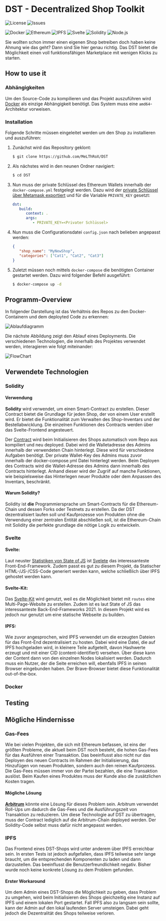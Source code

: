 # DST - Decentralized Shop Toolkit
![License](https://img.shields.io/github/license/MeLThRoX/DST)
![Issues](https://img.shields.io/github/issues/MeLThRoX/DST)

![Docker](https://img.shields.io/badge/Docker-2496ED?style=for-the-badge&logo=docker&logoColor=white)
![Ethereum](https://img.shields.io/badge/Ethereum-D1BEF7?style=for-the-badge&logo=ethereum&logoColor=black)
![IPFS](https://img.shields.io/badge/IPFS-65C3CA?style=for-the-badge&logo=IPFS&logoColor=306D70)
![Svelte](https://img.shields.io/badge/Svelte-4A4A55?style=for-the-badge&logo=svelte&logoColor=FF3E00)
![Solidity](https://img.shields.io/badge/Solidity-002FA7?style=for-the-badge&logo=solidity&logoColor=white)
![Node.js](https://img.shields.io/badge/Node.js-43853D?style=for-the-badge&logo=node.js&logoColor=white)

Sie wollten schon immer einen eigenen Shop betreiben doch haben keine Ahnung wie das geht? Dann sind Sie hier genau richtig. Das DST bietet die Möglichkeit einen voll funktionsfähigen Marketplace mit wenigen Klicks zu starten.

## How to use it
### Abhängigkeiten

Um den Source-Code zu kompilieren und das Projekt auszuführen wird [Docker](https://www.docker.com/get-started/) als einzige Abhängigkeit benötigt. Das System muss eine `amd64`-Architektur vorweisen.

### Installation

Folgende Schritte müssen eingeleitet werden um den Shop zu installieren und auszuführen:

1. Zunächst wird das Repository geklont:
   ```bash
   $ git clone https://github.com/MeLThRoX/DST
   ```

2. Als nächstes wird in den neunen Ordner navigiert:
   ```bash
   $ cd DST
   ```

3. Nun muss der private Schlüssel des Ethereum Wallets innerhalb der `docker-compose.yml` festgelegt werden. Dazu wird der [private Schlüssel über Metamask exportiert](https://metamask.zendesk.com/hc/en-us/articles/360015289632-How-to-Export-an-Account-Private-Key) und für die Variable `PRIVATE_KEY` gesetzt:
   ```yml
   dst:
      build:
         context: .
         args:
            - PRIVATE_KEY=<Privater Schlüssel>
   ```
4. Nun muss die Configurationsdatei `config.json` nach belieben angepasst werden:
   ```json
   {
      "shop_name": "MyNewShop",
      "categories": ["Cat1", "Cat2", "Cat3"]
   }
   ```
5. Zuletzt müssen noch mittels `docker-compose` die benötigten Container gestartet werden. Dazu wird folgender Befehl ausgeführt:
   ```bash
   $ docker-compose up -d
   ```


## Programm-Overview
In folgender Darstellung ist das Verhältnis des Repos zu den Docker-Containern und dem deployted Code zu erkennen:

![Ablaufdiagramm](./docs/structure.PNG)

Die nächste Abbildung zeigt den Ablauf eines Deployments. Die verschiedenen Technologien, die innerhalb des Projektes verwendet werden, interagieren wie folgt miteinander:

![FlowChart](./docs/flow.png)

## Verwendete Technologien

### Solidity

#### Verwendung

**Solidity** wird verwendet, um einen Smart-Contract zu erstellen. Dieser Contract bietet die Grundlage für jeden Shop, der von einem User erstellt wird. Er bietet die Funktionalität zum Verwalten des Shop-Inventars und der Bestellabwicklung. Die einzelnen Funktionen des Contracts werden über das Svelte-Frontend angesteuert.

Der [Contract](backend/solidity) wird beim Initialisieren des Shops automatisch vom Repo aus kompiliert und neu deployed. Dabei wird die Walletadresse des Admins innerhalb der verwendeten Chain hinterlegt. Diese wird für verschiedene Aufgaben benötigt. Der private Wallet-Key des Admins muss zuvor innerhalb der docker-compose.yml Datei hinterlegt werden. Beim Deployen des Contracts wird die Wallet-Adresse des Admins dann innerhalb des Contracts hinterlegt. Anhand dieser wird der Zugriif auf manche Funktionen, wie beispielsweise das Hinterlegen neuer Produkte oder dem Anpassen des Inventars, beschränkt. 

#### Warum Solidity?

Solidity ist **die** Programmiersprache um Smart-Contracts für die Ethereum-Chain und dessen Forks oder Testnets zu erstellen. Da der DST dezentralisiert laufen soll und Kaufprozesse von Produkten ohne die Verwendung einer zentralen Entität abschließen soll, ist die Ethereum-Chain mit Solidity die perfekte grundlage die nötige Logik zu entwickeln.

### Svelte

#### **Svelte**:
Laut neuster [Statistiken von State of JS](https://2021.stateofjs.com/de-DE/libraries/front-end-frameworks) ist [Svelete](https://svelte.dev/) das interessanteste Front-End-Framework. Zudem passt es gut zu diesem Projekt, da Statischer HTML-/JS-/CSS-Code generiert werden kann, welche schließlich über IPFS gehostet werden kann.

#### **Svelte-Kit**:
Das [Svelte-Kit](https://kit.svelte.dev/) wird genutzt, weil es die Möglichkeit bietet mit `routes` eine Multi-Page-Website zu erstellen. Zudem ist es laut State of JS das interessanteste Back-End-Frameworks 2021. In diesem Projekt wird es jedoch nur genutzt um eine statische Webseite zu builden.

#### **IPFS**:
Wie zuvor angesprochen, wird IPFS verwendet um die erzeugten Dateien für das Front-End dezentralisiert zu hosten. Dabei wird eine Datei, die auf IPFS hochgeladen wird, in kleinere Teile aufgeteilt, davon Hashwerte erzeugt und mit einer CID (content-identifiert) versehen. Über diese kann der Content dann von den einzelnen Nodes lokalisiert werden. Dadurch muss ein Nutzer, der die Seite erreichen will, ebenfalls IPFS in seinen Browser eingebunden haben. Der Brave-Browser bietet diese Funktionalität out-of-the-box.

### Docker

## Testing

## Mögliche Hindernisse

### Gas-Fees
Wie bei vielen Projekten, die sich mit Ethereum befassen, ist eins der größten Probleme, die aktuell beim DST noch besteht, die hohen Gas-Fees für das Ausführen einer Transaktion. Das beeinflusst also nicht nur das Deployen des neuen Contracts im Rahmen der Initialisierung, das Hinzufügen von neuen Produkten, sondern auch den reinen Kaufprozess. Die Gas-Fees müssen immer von der Partei bezahlen, die eine Transaktion auslöst. Beim Kaufen eines Produktes muss der Kunde also die zusätzlichen Kosten tragen.

#### Mögliche Lösung
[**Arbitrum**](https://offchainlabs.com/) könnte eine Lösung für dieses Problem sein. Arbitrum verwendet Roll-Ups um dadurch die Gas-Fees und die Ausführungszeit von Transaktion zu reduzieren. Um diese Technologie auf DST zu übertragen, muss der Contract lediglich auf die Arbitrum-Chain deployed werden. Der Solidity-Code selbst muss dafür nicht angepasst werden.

### IPFS
Das Frontend eines DST-Shops wird unter anderem über IPFS erreichbar sein. In ersten Tests ist jedoch aufgefallen, dass IPFS teilweise sehr lange braucht, um die entsprechenden Komponenten zu laden und dann darzustellen. Das beeinflusst die Benutzerfreundlichkeit negativ. Bisher wurde noch keine konkrete Lösung zu dem Problem gefunden.

#### Erster Workaround
Um dem Admin eines DST-Shops die Möglichkeit zu geben, dass Problem zu umgehen, wird beim Initialisieren des Shops gleichzeitig eine Instanz auf IPFS und einem lokalen Port gestartet. Fall IPFS also zu langsam sein sollte, kann der Admin auf den lokal laufenden Server umsteigen. Dabei geht jedoch die Dezentralität des Shops teilweise verloren.
